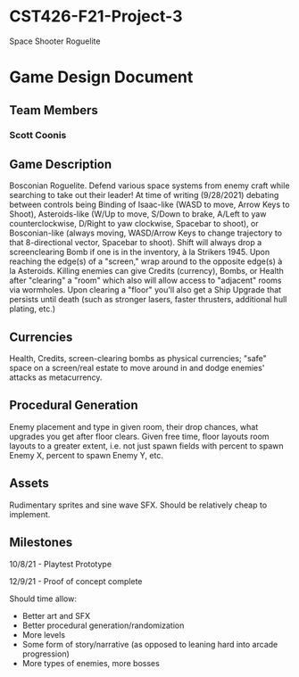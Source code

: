 # CST426-F21-Project-3
Space Shooter Roguelite

# Game Design Document
## Team Members
### Scott Coonis

## Game Description
Bosconian Roguelite. Defend various space systems from enemy craft while searching to take out their leader!
At time of writing (9/28/2021) debating between controls being Binding of Isaac-like (WASD to move, Arrow Keys to Shoot), Asteroids-like (W/Up to move, S/Down to brake, A/Left to yaw counterclockwise, D/Right to yaw clockwise, Spacebar to shoot), or Bosconian-like (always moving, WASD/Arrow Keys to change trajectory to that 8-directional vector, Spacebar to shoot). Shift will always drop a screenclearing Bomb if one is in the inventory, à la Strikers 1945. Upon reaching the edge(s) of a "screen," wrap around to the opposite edge(s) à la Asteroids. Killing enemies can give Credits (currency), Bombs, or Health after "clearing" a "room" which also will allow access to "adjacent" rooms via wormholes. Upon clearing a "floor" you'll also get a Ship Upgrade that persists until death (such as stronger lasers, faster thrusters, additional hull plating, etc.)

## Currencies
Health, Credits, screen-clearing bombs as physical currencies; "safe" space on a screen/real estate to move around in and dodge enemies' attacks as metacurrency.

## Procedural Generation
Enemy placement and type in given room, their drop chances, what upgrades you get after floor clears. Given free time, floor layouts room layouts to a greater extent, i.e. not just spawn fields with percent to spawn Enemy X, percent to spawn Enemy Y, etc.

## Assets
Rudimentary sprites and sine wave SFX. Should be relatively cheap to implement.

## Milestones
10/8/21 - Playtest Prototype

12/9/21 - Proof of concept complete

Should time allow:
- Better art and SFX
- Better procedural generation/randomization
- More levels
- Some form of story/narrative (as opposed to leaning hard into arcade progression)
- More types of enemies, more bosses

